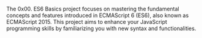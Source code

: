 The 0x00. ES6 Basics project focuses on mastering the fundamental concepts and features introduced in ECMAScript 6 (ES6), also known as ECMAScript 2015. This project aims to enhance your JavaScript programming skills by familiarizing you with new syntax and functionalities.
